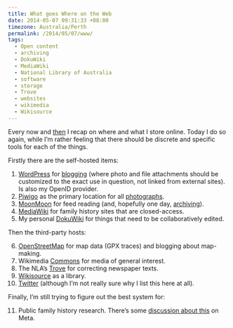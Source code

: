 ```yaml
---
title: What goes Where on the Web
date: 2014-05-07 09:31:33 +08:00
timezone: Australia/Perth
permalink: /2014/05/07/www/
tags:
  - Open content
  - archiving
  - DokuWiki
  - MediaWiki
  - National Library of Australia
  - software
  - storage
  - Trove
  - websites
  - wikimedia
  - Wikisource
---
```

Every now and [then](http://samwilson.id.au/2011/05/19/blogging/) I recap on where and what I store online. Today I do so again, while I’m rather feeling that there should be discrete and specific tools for each of the things.

Firstly there are the self-hosted items:

  1. [WordPress](http://wordpress.org) for [blogging](http://samwilson.id.au/) (where photo and file attachments should be customized to the exact use in question, not linked from external sites). Is also my OpenID provider.
  2. [Piwigo](http://piwigo.org/) as the primary location for all [photographs](http://photos.samwilson.id.au/).
  3. [MoonMoon](http://moonmoon.org/) for feed reading (and, hopefully one day, [archiving](https://github.com/mauricesvay/moonmoon/issues/56 "Discussion about adding an archiving feature to MoonMoon")).
  4. [MediaWiki](http://www.mediawiki.org/) for family history sites that are closed-access.
  5. My personal [DokuWiki](https://www.dokuwiki.org/) for things that need to be collaboratively edited.

Then the third-party hosts:

  6. [OpenStreetMap](http://openstreetmap.org/) for map data (GPX traces) and blogging about map-making.
  7. Wikimedia [Commons](https://commons.wikimedia.org/) for media of general interest.
  8. The NLA’s [Trove](http://trove.nla.gov.au/) for correcting newspaper texts.
  9. [Wikisource](http://wikisource.org/) as a library.
 10. [Twitter](https://twitter.com/) (although I’m not really sure why I list this here at all).

Finally, I’m still trying to figure out the best system for:

 11. Public family history research. There’s some [discussion about this](https://meta.wikimedia.org/wiki/Wikimedia_genealogy_project "Centralized discussion for a potential Wikimedia genealogy project") on Meta.
 